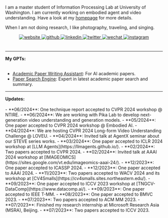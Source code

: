 I am a master student of Information Processing Lab at University of Washington. I am currently working on embodied agent and video understanding. Have a look at my [homepage](https://rese1f.github.io/) for more details.

When I am not doing research, I like photography, traveling, and singing.

<div align="center">
<a href="https://rese1f.github.io/" target="_blank">
<img src=https://img.shields.io/badge/home-%239cf.svg?&style=for-the-badge&logo=github&logoColor=white alt=website style="margin-bottom: 5px;" />
</a>
<a href="https://github.com/rese1f" target="_blank">
<img src=https://img.shields.io/badge/github-%2324292e.svg?&style=for-the-badge&logo=github&logoColor=white alt=github style="margin-bottom: 5px;" />
</a>
<a href="https://linkedin.com/in/wenhao-chai-658274238/" target="_blank">
<img src=https://img.shields.io/badge/linkedin-%231E77B5.svg?&style=for-the-badge&logo=linkedin&logoColor=white alt=linkedin style="margin-bottom: 5px;" />
</a>
<a href="https://twitter.com/re5e1f" target="_blank">
<img src=https://img.shields.io/badge/twitter-%232E87FB.svg?&style=for-the-badge&logo=twitter&logoColor=white alt=twitter style="margin-bottom: 5px;" />
 <a href="./src/wechat.jpg" target="_blank">
<img src=https://img.shields.io/badge/wechat-%a3c62b.svg?&style=for-the-badge&logo=wechat&logoColor=white alt=wechat style="margin-bottom: 5px;" />
</a>  
<a href="https://www.instagram.com/rese1f/" target="_blank">
<img src=https://img.shields.io/badge/instagram-e1306c.svg?&style=for-the-badge&logo=instagram&logoColor=white alt=instagram style="margin-bottom: 5px;" />
</a>  
</div>

<br>

<hr style="height:2px;border-width:0;color:gray;background-color:gray">
<b><i class="fa-solid fa-pen-to-square" style="font-size:24px"></i> My GPTs:</b><br><br>

- [Academic Paper Writing Assistant](https://chat.openai.com/g/g-3JjMSVsuP-academic-paper-writing-assistant): For AI academic papers.
- [Paper Search Engine](https://chat.openai.com/g/g-9v5gHG9Bo-paper-search-engine): Expert in latest academic paper search and summary.

<hr style="height:2px;border-width:0;color:gray;background-color:gray">
<b><i class="fa-solid fa-pen-to-square" style="font-size:24px"></i> Updates:</b>

<br>
<br>
- **06/2024**: One technique report accepted to CVPR 2024 workshop @ NTIRE.
- **06/2024**: We are working with Pika Lab to develop next-generation video understanding and generation models.
- **05/2024**: One paper accepted to CVPR 2024 workshop @ Embodied AI.
- **04/2024**: We are hosting CVPR 2024 Long-form Video Understanding Challenge @ LOVEU.
- **04/2024**: Invited talk at AgentX seminar about our STEVE series works.
- **03/2024**: One paper accepted to ICLR 2024 workshop at [LLM Agents](https://llmagents.github.io/).
- **02/2024**: Two papers accepted to CVPR 2024.
- **02/2024**: Invited talk at AAAI 2024 workshop at [IMAGEOMICS](https://sites.google.com/vt.edu/imageomics-aaai-24/).
- **12/2023**: One paper accepted to ICASSP 2024.
- **12/2023**: One paper accepted to AAAI 2024.
- **11/2023**: Two papers accepted to WACV 2024 and its workshop at [CV4Smalls](https://cv4smalls.sites.northeastern.edu/).
- **09/2023**: One paper accepted to ICCV 2023 workshop at [TNGCV-DataComp](https://www.datacomp.ai/).
- **09/2023**: One paper accepted to IEEE T-MM.
- **08/2023**: One paper accepted to BMVC 2023.
- **07/2023**: Two papers accepted to ACM MM 2023.
- **07/2023**: Finished my research internship at Microsoft Research Asia (MSRA), Beijing.
- **07/2023**: Two papers accepted to ICCV 2023.


